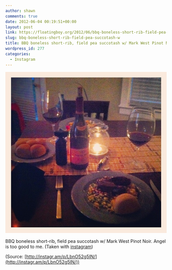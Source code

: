 ```yaml
---
author: shawn
comments: true
date: 2012-06-04 00:19:51+00:00
layout: post
link: https://floatingboy.org/2012/06/bbq-boneless-short-rib-field-pea-succotash-w/
slug: bbq-boneless-short-rib-field-pea-succotash-w
title: BBQ boneless short-rib, field pea succotash w/ Mark West Pinot Noir. Angel is too good to me.
wordpress_id: 277
categories:
  - Instagram
---
```


[![](/assets/media/2012/06/m52gx4AL0y1qzw17so1.jpg)](http://instagr.am/p/LbnO52g5IN/)

BBQ boneless short-rib, field pea succotash w/ Mark West Pinot Noir. Angel is too good to me. (Taken with [instagram](http://instagr.am))

(Source: [http://instagr.am/p/LbnO52g5IN/](http://instagr.am/p/LbnO52g5IN/))
